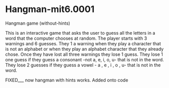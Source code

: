 # Hangman-mit6.0001
Hangman game (without-hints)

This is an interactive game that asks the user to guess all the letters in a word that the computer chooses at random. The player starts with 3 warnings and 6 guesses. They 1 a warning when they play a character that is not an alphabet or when they play an alphabet character that they already chose. Once they have lost all three warnings they lose 1 guess. They lose 1 one guess if they guess a consonant -not a, e, i, o, u- that is not in the word. They lose 2 guesses if they guess a vowel - a , e , i , o , u- that is not in the word. 

FIXED___ now hangman with hints works. Added onto code


